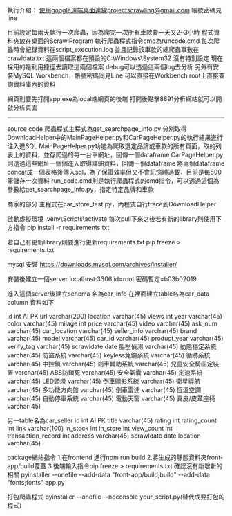 執行介紹：
使用google遠端桌面連線projectscrawling@gmail.com
帳號密碼見line

目前設定每兩天執行一次爬蟲，因為爬完一次所有車款要一天又2~3小時
程式資料夾放在桌面的ScrawlProgram
執行爬蟲程式指令cmd為runcode.cmd
每次爬蟲時會紀錄資料在script_execution.log
並且記錄該車款的總爬蟲車數在crawldata.txt
這兩個檔案都在預設的C:\Windows\System32  沒有特別設定
現在採用的是利用捷徑去讀取這兩個檔案
debug可以透過這兩個log去分析
另外有安裝MySQL Workbench，帳號密碼同見Line
可以直接在Workbench root上直接查詢資料庫內的資料

網頁則要先打開app.exe為local端網頁的後端
打開後點擊8891分析網站就可以開啟分析頁面

-----
source code
爬蟲程式主程式為get_searchpage_info.py
分別取得DownloadHelper中的MainPageHelper.py和CarPageHelper.py的執行結果進行注入進SQL
MainPageHelper.py功能為爬取選定品牌或車款的所有頁面，取的列表上的資料，並存爬過的每一台車網址，回傳一個dataframe
CarPageHelper.py則透過這些網址一個個進入取得詳細資料，回傳一個dataframe
將兩個dataframe concat成一個表格後傳入sql，為了保證效率但又不會記憶體過載，目前是每500筆儲存一次資料
run_code.cmd則是執行爬蟲程式的cmd指令，可以透過這個為參數給get_searchpage_info.py，指定特定品牌和車款

商家的部分
主程式在car_store_test.py，內程式自行trace到DownloadHelper

啟動虛擬環境
.venv\Scripts\activate
每次pull下來之後若有新的library則使用下方指令
pip install -r requirements.txt

若自己有更新library則要進行更新requirements.txt
pip freeze > requirements.txt

mysql 安裝
https://downloads.mysql.com/archives/installer/

安裝後建立一個server  localhost:3306
id=root
密碼暫定=b03b02019

進入這個server後建立schema 名為car_info
在裡面建立table名為car_data
column 資料如下

id int AI PK 
url varchar(200) 
location varchar(45) 
views int 
year varchar(45) 
color varchar(45) 
milage int 
price varchar(45) 
video varchar(45) 
ask_num varchar(45) 
car_location varchar(45) 
seller_info varchar(45) 
brand varchar(45) 
model varchar(45) 
car_id varchar(45) 
product_year varchar(45) 
verify_tag varchar(45) 
scrawldate date
胎壓偵測 varchar(45) 
動態穩定系統 varchar(45) 
防盜系統 varchar(45) 
keyless免鑰系統 varchar(45) 
循跡系統 varchar(45) 
中控鎖 varchar(45) 
剎車輔助系統 varchar(45) 
兒童安全椅固定裝置 varchar(45) 
ABS防鎖死 varchar(45) 
安全氣囊 varchar(45) 
定速系統 varchar(45) 
LED頭燈 varchar(45) 
倒車顯影系統 varchar(45) 
衛星導航 varchar(45) 
多功能方向盤 varchar(45) 
倒車雷達 varchar(45) 
恆溫空調 varchar(45) 
自動停車系統 varchar(45) 
電動天窗 varchar(45) 
真皮/皮革座椅 varchar(45) 


另一table名為car_seller
id int AI PK 
title varchar(45) 
rating int 
rating_count int 
link varchar(100) 
in_stock int 
in_store int 
view_count int 
transaction_record int 
address varchar(45) 
scrawldate date 
location varchar(45)

package網站指令
1.在frontend 進行npm run build
2.將生成的靜態資料夾front-app/build覆蓋
3.後端輸入指令pip freeze > requirements.txt 確認沒有新增新的相關
pyinstaller --onefile --add-data "front-app/build;build" --add-data "fonts;fonts"  app.py

打包爬蟲程式
pyinstaller --onefile --noconsole your_script.py(替代成要打包的程式)
